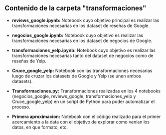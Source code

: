 ## Contenido de la carpeta "transformaciones"

* **reviews_google.ipynb:** Notebook cuyo objetivo principal es realizar las transformaciones necesarias en los dataset de reseñas de Google.

* **negocios_google.ipynb:** Notebook cuyo objetivo es realizar las transformaciones necesarias en los dataset de negocios de Google.

* **transformaciones_yelp.ipynb:** Notebook cuyo objetivo es realizar las transformaciones necesarias tanto del dataset de negocios como de reseñas de Yelp.

* **Cruce_google_yelp:** Notebook con las transformaciones necesarias luego de cruzar los datasets de Google y Yelp (se unen ambos datasets).

* **Transformaciones.py:** Transformaciones realizadas en los 4 notebooks (negocios_google, reviews_google, transformaciones_yelp y Cruce_google_yelp) en un script de Python para poder automatizar el proceso.

* **Primera aproximacion:** Notebook con el código realizado para el primer acercamiento a la data con el objetivo de explorar como venían los datos, en que formato, etc.

